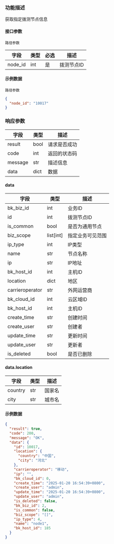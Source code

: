 ### 功能描述

获取指定拨测节点信息


#### 接口参数

`路径参数`

| 字段      | 类型  | 必选 | 描述     |
|---------|-----|----|--------|
| node_id | int | 是  | 拨测节点ID |

#### 示例数据

`路径参数`

```json
{
  "node_id": "10017"
}
```

### 响应参数

| 字段      | 类型   | 描述     |
|---------|------|--------|
| result  | bool | 请求是否成功 |
| code    | int  | 返回的状态码 |
| message | str  | 描述信息   |
| data    | dict | 数据     |

#### data

| 字段              | 类型        | 描述       |
|-----------------|-----------|----------|
| bk_biz_id       | int       | 业务ID     |
| id              | int       | 拨测节点ID   |
| is_common       | bool      | 是否为通用节点  |
| biz_scope       | list[int] | 指定业务可见范围 |
| ip_type         | int       | IP类型     |
| name            | str       | 节点名称     |
| ip              | str       | IP地址     |
| bk_host_id      | int       | 主机ID     |
| location        | dict      | 地区       |
| carrieroperator | str       | 外网运营商    |
| bk_cloud_id     | int       | 云区域ID    |
| bk_host_id      | int       | 主机ID     |
| create_time     | str       | 创建时间     |
| create_user     | str       | 创建者      |
| update_time     | str       | 更新时间     |
| update_user     | str       | 更新者      |
| is_deleted      | bool      | 是否已删除    |

#### data.location

| 字段      | 类型  | 描述  |
|---------|-----|-----|
| country | str | 国家名 |
| city    | str | 城市名 |

#### 示例数据

```json
{
  "result": true,
  "code": 200,
  "message": "OK",
  "data": {
    "id": 10017,
    "location": {
      "country": "中国",
      "city": "河北"
    },
    "carrieroperator": "移动",
    "ip": "",
    "bk_cloud_id": 0,
    "create_time": "2025-01-20 16:54:39+0800",
    "create_user": "admin",
    "update_time": "2025-01-20 16:54:39+0800",
    "update_user": "admin",
    "is_deleted": false,
    "bk_biz_id": 2,
    "is_common": false,
    "biz_scope": "[]",
    "ip_type": 4,
    "name": "node1",
    "bk_host_id": 185
  }
}
```
